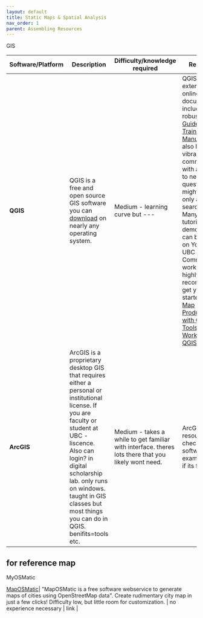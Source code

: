 ```yaml
---
layout: default
title: Static Maps & Spatial Analysis
nav_order: 1
parent: Assembling Resources
---
```


GIS 

| Software/Platform | Description | Difficulty/knowledge required | Resources |
|-------|--------|---------|---------|
| **QGIS** | QGIS is a free and open source GIS software you can [download](https://qgis.org/download/) on nearly any operating system.  | Medium - learning curve but --- | QGIS has extensive online documentation, including a robust [User Guide](https://docs.qgis.org/3.34/en/docs/user_manual/index.html#) *and* [Training Manual](https://docs.qgis.org/3.34/en/docs/training_manual/index.html).QGIS also has a vibrant user community, with answers to nearly any question you might have only a web search away. Many helpful tutorial demonstrations can be found on Youtube. UBC Research Commons' 2 workshops highly recommend to get you started: [Intro to Map Production with QGIS](https://ubc-library-rc.github.io/gis-intro-qgis/) and [Tools and Workflows in QGIS](https://ubc-library-rc.github.io/gis-tools-workflows/) |
| **ArcGIS** | ArcGIS is a proprietary desktop GIS that requires either a personal or institutional license. If you are faculty or student at UBC - liscence. Also can login? in digital scholarship lab. only runs on windows. taught in GIS classes but most things you can do in QGIS. benifits=tools etc. | Medium - takes a while to get familiar with interface. theres lots there that you likely wont need. |ArcGIS resources --> check out software examples see if its for you. |

## for reference map
MyOSMatic

[MapOSMatic](https://print.get-map.org/)| "MapOSMatic is a free software webservice to generate maps of cities using OpenStreetMap data". Create rudimentary city map in just a few clicks! Difficulty low, but little room for customization. | no experience necessary | link |

